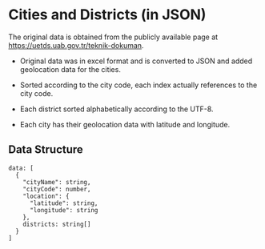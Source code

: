 # Cities and Districts (in JSON)

The original data is obtained from the publicly available page at <a href="https://uetds.uab.gov.tr/teknik-dokuman">https://uetds.uab.gov.tr/teknik-dokuman</a>.

- Original data was in excel format and is converted to JSON and added geolocation data for the cities.

- Sorted according to the city code, each index actually references to the city code.

- Each district sorted alphabetically according to the UTF-8.

- Each city has their geolocation data with latitude and longitude.

## Data Structure

```
data: [
  {
    "cityName": string,
    "cityCode": number,
    "location": {
      "latitude": string,
      "longitude": string
    },
    districts: string[]
  }
]
```
